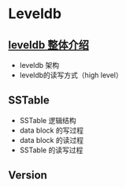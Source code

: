 # Leveldb 

## [leveldb 整体介绍](./leveldb_high_level_介绍.md)
* leveldb 架构
* leveldb的读写方式（high level）

## SSTable
* SSTable 逻辑结构
* data block 的写过程
* data block 的读过程
* SSTable 的读写过程

## Version




